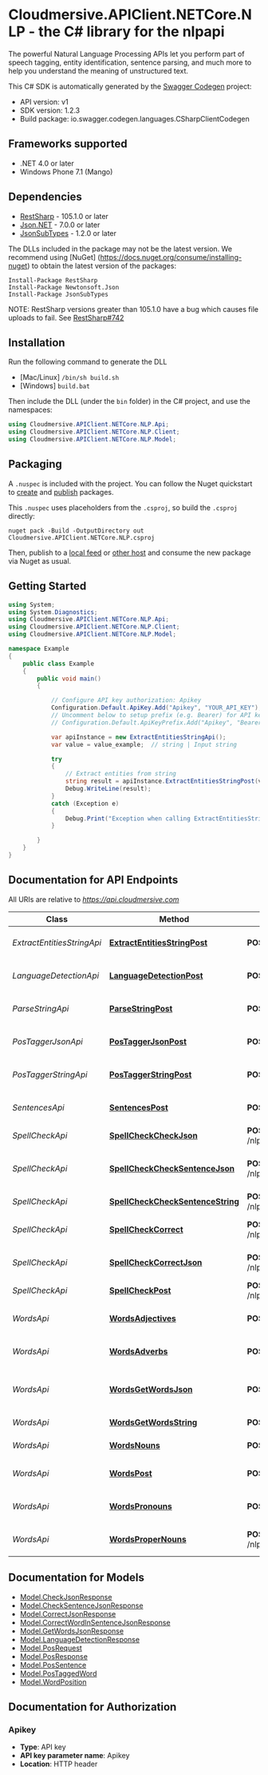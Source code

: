 # Cloudmersive.APIClient.NETCore.NLP - the C# library for the nlpapi

The powerful Natural Language Processing APIs let you perform part of speech tagging, entity identification, sentence parsing, and much more to help you understand the meaning of unstructured text.

This C# SDK is automatically generated by the [Swagger Codegen](https://github.com/swagger-api/swagger-codegen) project:

- API version: v1
- SDK version: 1.2.3
- Build package: io.swagger.codegen.languages.CSharpClientCodegen

<a name="frameworks-supported"></a>
## Frameworks supported
- .NET 4.0 or later
- Windows Phone 7.1 (Mango)

<a name="dependencies"></a>
## Dependencies
- [RestSharp](https://www.nuget.org/packages/RestSharp) - 105.1.0 or later
- [Json.NET](https://www.nuget.org/packages/Newtonsoft.Json/) - 7.0.0 or later
- [JsonSubTypes](https://www.nuget.org/packages/JsonSubTypes/) - 1.2.0 or later

The DLLs included in the package may not be the latest version. We recommend using [NuGet] (https://docs.nuget.org/consume/installing-nuget) to obtain the latest version of the packages:
```
Install-Package RestSharp
Install-Package Newtonsoft.Json
Install-Package JsonSubTypes
```

NOTE: RestSharp versions greater than 105.1.0 have a bug which causes file uploads to fail. See [RestSharp#742](https://github.com/restsharp/RestSharp/issues/742)

<a name="installation"></a>
## Installation
Run the following command to generate the DLL
- [Mac/Linux] `/bin/sh build.sh`
- [Windows] `build.bat`

Then include the DLL (under the `bin` folder) in the C# project, and use the namespaces:
```csharp
using Cloudmersive.APIClient.NETCore.NLP.Api;
using Cloudmersive.APIClient.NETCore.NLP.Client;
using Cloudmersive.APIClient.NETCore.NLP.Model;
```
<a name="packaging"></a>
## Packaging

A `.nuspec` is included with the project. You can follow the Nuget quickstart to [create](https://docs.microsoft.com/en-us/nuget/quickstart/create-and-publish-a-package#create-the-package) and [publish](https://docs.microsoft.com/en-us/nuget/quickstart/create-and-publish-a-package#publish-the-package) packages.

This `.nuspec` uses placeholders from the `.csproj`, so build the `.csproj` directly:

```
nuget pack -Build -OutputDirectory out Cloudmersive.APIClient.NETCore.NLP.csproj
```

Then, publish to a [local feed](https://docs.microsoft.com/en-us/nuget/hosting-packages/local-feeds) or [other host](https://docs.microsoft.com/en-us/nuget/hosting-packages/overview) and consume the new package via Nuget as usual.

<a name="getting-started"></a>
## Getting Started

```csharp
using System;
using System.Diagnostics;
using Cloudmersive.APIClient.NETCore.NLP.Api;
using Cloudmersive.APIClient.NETCore.NLP.Client;
using Cloudmersive.APIClient.NETCore.NLP.Model;

namespace Example
{
    public class Example
    {
        public void main()
        {

            // Configure API key authorization: Apikey
            Configuration.Default.ApiKey.Add("Apikey", "YOUR_API_KEY");
            // Uncomment below to setup prefix (e.g. Bearer) for API key, if needed
            // Configuration.Default.ApiKeyPrefix.Add("Apikey", "Bearer");

            var apiInstance = new ExtractEntitiesStringApi();
            var value = value_example;  // string | Input string

            try
            {
                // Extract entities from string
                string result = apiInstance.ExtractEntitiesStringPost(value);
                Debug.WriteLine(result);
            }
            catch (Exception e)
            {
                Debug.Print("Exception when calling ExtractEntitiesStringApi.ExtractEntitiesStringPost: " + e.Message );
            }

        }
    }
}
```

<a name="documentation-for-api-endpoints"></a>
## Documentation for API Endpoints

All URIs are relative to *https://api.cloudmersive.com*

Class | Method | HTTP request | Description
------------ | ------------- | ------------- | -------------
*ExtractEntitiesStringApi* | [**ExtractEntitiesStringPost**](docs/ExtractEntitiesStringApi.md#extractentitiesstringpost) | **POST** /nlp/ExtractEntitiesString | Extract entities from string
*LanguageDetectionApi* | [**LanguageDetectionPost**](docs/LanguageDetectionApi.md#languagedetectionpost) | **POST** /nlp/language/detect | Detect language of text
*ParseStringApi* | [**ParseStringPost**](docs/ParseStringApi.md#parsestringpost) | **POST** /nlp/ParseString | Parse string to syntax tree
*PosTaggerJsonApi* | [**PosTaggerJsonPost**](docs/PosTaggerJsonApi.md#postaggerjsonpost) | **POST** /nlp/PosTaggerJson | Part-of-speech tag a string
*PosTaggerStringApi* | [**PosTaggerStringPost**](docs/PosTaggerStringApi.md#postaggerstringpost) | **POST** /nlp/PosTaggerString | Part-of-speech tag a string
*SentencesApi* | [**SentencesPost**](docs/SentencesApi.md#sentencespost) | **POST** /nlp/get/sentences/string | Extract sentences from string
*SpellCheckApi* | [**SpellCheckCheckJson**](docs/SpellCheckApi.md#spellcheckcheckjson) | **POST** /nlp/spellcheck/check/word/json | Spell check word
*SpellCheckApi* | [**SpellCheckCheckSentenceJson**](docs/SpellCheckApi.md#spellcheckchecksentencejson) | **POST** /nlp/spellcheck/check/sentence/json | Check if sentence is spelled correctly
*SpellCheckApi* | [**SpellCheckCheckSentenceString**](docs/SpellCheckApi.md#spellcheckchecksentencestring) | **POST** /nlp/spellcheck/check/sentence/string | Spell check a sentence
*SpellCheckApi* | [**SpellCheckCorrect**](docs/SpellCheckApi.md#spellcheckcorrect) | **POST** /nlp/spellcheck/correct/word/string | Find spelling corrections
*SpellCheckApi* | [**SpellCheckCorrectJson**](docs/SpellCheckApi.md#spellcheckcorrectjson) | **POST** /nlp/spellcheck/correct/word/json | Find spelling corrections
*SpellCheckApi* | [**SpellCheckPost**](docs/SpellCheckApi.md#spellcheckpost) | **POST** /nlp/spellcheck/check/word/string | Spell check a word
*WordsApi* | [**WordsAdjectives**](docs/WordsApi.md#wordsadjectives) | **POST** /nlp/get/words/adjectives/string | Get adjectives in string
*WordsApi* | [**WordsAdverbs**](docs/WordsApi.md#wordsadverbs) | **POST** /nlp/get/words/adverbs/string | Get adverbs in input string
*WordsApi* | [**WordsGetWordsJson**](docs/WordsApi.md#wordsgetwordsjson) | **POST** /nlp/get/words/json | Get words in input string (JSON)
*WordsApi* | [**WordsGetWordsString**](docs/WordsApi.md#wordsgetwordsstring) | **POST** /nlp/get/words/string | Get words from string
*WordsApi* | [**WordsNouns**](docs/WordsApi.md#wordsnouns) | **POST** /nlp/get/words/nouns/string | Get nouns in string
*WordsApi* | [**WordsPost**](docs/WordsApi.md#wordspost) | **POST** /nlp/get/words/verbs/string | Get the verbs in a string
*WordsApi* | [**WordsPronouns**](docs/WordsApi.md#wordspronouns) | **POST** /nlp/get/words/pronouns/string | Returns all pronounts in string
*WordsApi* | [**WordsProperNouns**](docs/WordsApi.md#wordspropernouns) | **POST** /nlp/get/words/properNouns/string | Get proper nouns in a string


<a name="documentation-for-models"></a>
## Documentation for Models

 - [Model.CheckJsonResponse](docs/CheckJsonResponse.md)
 - [Model.CheckSentenceJsonResponse](docs/CheckSentenceJsonResponse.md)
 - [Model.CorrectJsonResponse](docs/CorrectJsonResponse.md)
 - [Model.CorrectWordInSentenceJsonResponse](docs/CorrectWordInSentenceJsonResponse.md)
 - [Model.GetWordsJsonResponse](docs/GetWordsJsonResponse.md)
 - [Model.LanguageDetectionResponse](docs/LanguageDetectionResponse.md)
 - [Model.PosRequest](docs/PosRequest.md)
 - [Model.PosResponse](docs/PosResponse.md)
 - [Model.PosSentence](docs/PosSentence.md)
 - [Model.PosTaggedWord](docs/PosTaggedWord.md)
 - [Model.WordPosition](docs/WordPosition.md)


<a name="documentation-for-authorization"></a>
## Documentation for Authorization

<a name="Apikey"></a>
### Apikey

- **Type**: API key
- **API key parameter name**: Apikey
- **Location**: HTTP header

